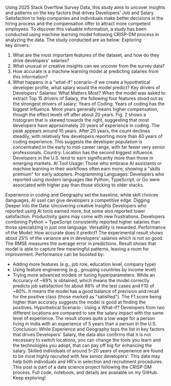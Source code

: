 Using 2025 Stack Overflow Survey Data, this study aims to uncover insights and patterns on the key factors that drives Developers' Job and Salary Satisfaction to help companies and individuals make better decisions in the hiring process and the compensation offer to attract more competent employees. To discover this valuable information, a study has been conducted using machine learning model following CRISP-DM process in analyzing the data. The study conducted are as below:
Exploring key drivers:
1. What are the most important features of the dataset, and how do they drive developers' salaries?
2. What unusual or creative insights can we uncover from the survey data?
3. How accurate is a machine learning model at predicting salaries from this information?
4. What happens in a "what-if" scenario - if we create a hypothetical developer profile, what salary would the model predict?
Key drivers of Developers' Salaries: What Matters Most?
When the model was asked to extract Top 15 drivers of Salary, the following four features stood out as the strongest drivers of salary:
Years of Coding: Years of coding has the biggest influence. More years generally means higher compensation, though the effect levels off after about 20 years. Fig. 2 shows a histogram that is skewed towards the right, suggesting that most developers have approximately 20 years of experience in coding. The peak appears around 10 years. After 20 years, the count declines steadily, with relatively few developers reporting more than 40 years of coding experience. This suggests the developer population is concentrated in the early to mid-career range, with far fewer very senior professionals.
Country: Location has the second biggest influence. Developers in the U.S. tend to earn significantly more than those in emerging markets.
AI Tool Usage: Those who embrace AI assistants or machine learning in their workflows often earn more, showing a "skills premium" for early adopters.
Programming Languages: Developers who reported using modern languages like Python, TypeScript, or Go were associated with higher pay than those sticking to older stacks.

Experience in coding and Geography set the baseline, while skill choices (languages, AI use) can give developers a competitive edge.
Digging Deeper into the Data: Uncovering creative Insights
Developers who reported using AI tools earned more, but some also reported lower satisfaction. Productivity gains may come with new frustrations.
Developers combining Python + TypeScript consistently reported higher salaries than those specializing in just one language. Versatility is rewarded.
Performance of the Model: How accurate does it predict?
The experimental result shows about 25% of the variance are in developers' salaries which is not so good. The RMSE measures the average error in predictions. Result shows that model is able to capture few meaningful patterns, leaving a room for improvement. Performance can be boosted by:
- Adding more features (e.g., job role, education level, company type)
- Using feature engineering (e.g., grouping countries by income level)
- Trying more advanced models or tuning hyperparameters.
While an Accuracy of ~69% is obtained, which means the model correctly predicts job satisfaction for about 69% of the test cases and F10 of ~80%. It means the model has a good balance of precision and recall for the positive class (those marked as "satisfied"). The F1 score being higher than accuracy suggests the model is good at finding the positives.
Hypothetical Scenario : Using a What-if?
Developers from two different locations are compared to see the salary impact with the same level of experience. The result shows quite a low wage for a person living in India with an experience of 5 years than a person in the U.S.
Conclusion:
While Experience and Geography tops the list in key factors that drives Developers' Salary, the data also confirms that it is not necessary to switch locations, you can change the tools you learn and the technologies you adopt, that can pay off big for enhancing the salary. Skilled individuals of around 5–20 years of experience are found to be most highly recruited with few senior developers'. This data may help both individuals and HR's in selection and recruitment procedures.
This post is part of a data science project following the CRISP-DM process. Full code, notebook, and details are available on my GitHub.
Keep exploring!
